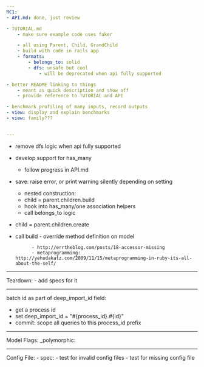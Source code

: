 ```yaml
---
RC1:
- API.md: done, just review

- TUTORIAL.md
	- make sure example code uses faker

	- all using Parent, Child, GrandChild
	- build with code in rails app
	- formats:
		- belongs_to: solid
		- dfs: unsafe but cool
			- will be deprecated when api fully supported

- better README linking to things
	- meant as quick description and show off
	- provide reference to TUTORIAL and API

- benchmark profiling of many inputs, record outputs
- view: display and explain benchmarks
- view: family???


---
```

- remove dfs logic when api fully supported
- develop support for has_many
	- follow progress in API.md
- save: raise error, or print warning silently depending on setting
	- nested construction:
	- child = parent.children.build
	- hook into has_many/one association helpers
	- call belongs_to logic

- child = parent.children.create 
- call build
					- override method definition on model

			- http://errtheblog.com/posts/18-accessor-missing
			- metaprogramming: http://yehudakatz.com/2009/11/15/metaprogramming-in-ruby-its-all-about-the-self/

---
Teardown:
	- add specs for it

---
batch id as part of deep_import_id field:
- get a process id
- set deep_import_id = "#{process_id}.#{id}"
- commit: scope all queries to this process_id prefix

---
Model Flags:
_polymorphic:

---
Config File:
	- spec: 
		- test for invalid config files
		- test for missing config file
